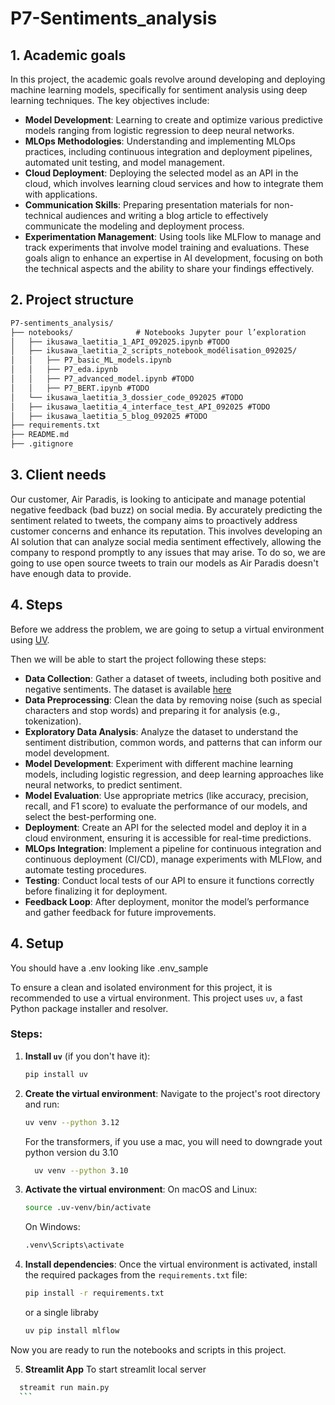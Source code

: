 # P7-Sentiments_analysis


## 1. Academic goals
In this project, the academic goals revolve around developing and deploying machine learning models, specifically for sentiment analysis using deep learning techniques. The key objectives include:
- **Model Development**: Learning to create and optimize various predictive models ranging from logistic regression to deep neural networks.
- **MLOps Methodologies**: Understanding and implementing MLOps practices, including continuous integration and deployment pipelines, automated unit testing, and model management.
- **Cloud Deployment**: Deploying the selected model as an API in the cloud, which involves learning cloud services and how to integrate them with applications.
- **Communication Skills**: Preparing presentation materials for non-technical audiences and writing a blog article to effectively communicate the modeling and deployment process.
- **Experimentation Management**: Using tools like MLFlow to manage and track experiments that involve model training and evaluations.
These goals align to enhance an expertise in AI development, focusing on both the technical aspects and the ability to share your findings effectively.

## 2. Project structure
```txt
P7-sentiments_analysis/
├── notebooks/              # Notebooks Jupyter pour l’exploration
│   ├── ikusawa_laetitia_1_API_092025.ipynb #TODO
│   ├── ikusawa_laetitia_2_scripts_notebook_modélisation_092025/
│   │   ├── P7_basic_ML_models.ipynb
│   │   ├── P7_eda.ipynb
│   │   ├── P7_advanced_model.ipynb #TODO
│   │   ├── P7_BERT.ipynb #TODO
│   └── ikusawa_laetitia_3_dossier_code_092025 #TODO
│   ├── ikusawa_laetitia_4_interface_test_API_092025 #TODO
│   ├── ikusawa_laetitia_5_blog_092025 #TODO
├── requirements.txt
├── README.md
├── .gitignore
```

## 3. Client needs
Our customer, Air Paradis, is looking to anticipate and manage potential negative feedback (bad buzz) on social media. By accurately predicting the sentiment related to tweets, the company aims to proactively address customer concerns and enhance its reputation. This involves developing an AI solution that can analyze social media sentiment effectively, allowing the company to respond promptly to any issues that may arise.
To do so, we are going to use open source tweets to train our models as Air Paradis doesn't have enough data to provide.

## 4. Steps
Before we address the problem, we are going to setup a virtual environment using [UV](https://docs.astral.sh/uv/getting-started/).

Then we will be able to start the project following these steps:
- **Data Collection**: Gather a dataset of tweets, including both positive and negative sentiments. The dataset is available [here](https://www.kaggle.com/datasets/kazanova/sentiment140)
- **Data Preprocessing**: Clean the data by removing noise (such as special characters and stop words) and preparing it for analysis (e.g., tokenization).
- **Exploratory Data Analysis**: Analyze the dataset to understand the sentiment distribution, common words, and patterns that can inform our model development.
- **Model Development**: Experiment with different machine learning models, including logistic regression, and deep learning approaches like neural networks, to predict sentiment.
- **Model Evaluation**: Use appropriate metrics (like accuracy, precision, recall, and F1 score) to evaluate the performance of our models, and select the best-performing one.
- **Deployment**: Create an API for the selected model and deploy it in a cloud environment, ensuring it is accessible for real-time predictions.
- **MLOps Integration**: Implement a pipeline for continuous integration and continuous deployment (CI/CD), manage experiments with MLFlow, and automate testing procedures.
- **Testing**: Conduct local tests of our API to ensure it functions correctly before finalizing it for deployment.
- **Feedback Loop**: After deployment, monitor the model’s performance and gather feedback for future improvements.

## 4. Setup

You should have a .env looking like .env_sample

To ensure a clean and isolated environment for this project, it is recommended to use a virtual environment. This project uses `uv`, a fast Python package installer and resolver.

### Steps:

1.  **Install `uv`** (if you don't have it):
    ```bash
    pip install uv
    ````

2.  **Create the virtual environment**:
    Navigate to the project's root directory and run:
    ```bash
    uv venv --python 3.12
    ```

    For the transformers, if you use a mac, you will need to downgrade yout python version du 3.10
    ```bash
      uv venv --python 3.10
    ```


3.  **Activate the virtual environment**:
    On macOS and Linux:
    ```bash
    source .uv-venv/bin/activate
    ```
    On Windows:
    ```bash
    .venv\Scripts\activate
    ```


4.  **Install dependencies**:
    Once the virtual environment is activated, install the required packages from the `requirements.txt` file:
    ```bash
    pip install -r requirements.txt
    ```
    or a single libraby
    ```bash
    uv pip install mlflow
    ```

Now you are ready to run the notebooks and scripts in this project.

5. **Streamlit App**
  To start streamlit local server
  ```bash
    streamit run main.py
    ```
